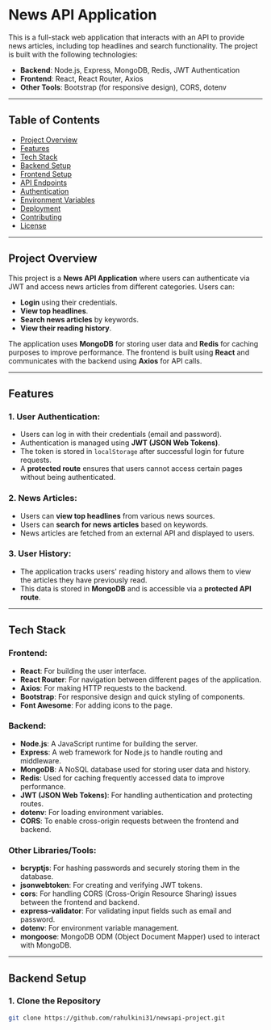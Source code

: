 # News API Application

This is a full-stack web application that interacts with an API to provide news articles, including top headlines and search functionality. The project is built with the following technologies:

- **Backend**: Node.js, Express, MongoDB, Redis, JWT Authentication
- **Frontend**: React, React Router, Axios
- **Other Tools**: Bootstrap (for responsive design), CORS, dotenv

---

## Table of Contents

- [Project Overview](#project-overview)
- [Features](#features)
- [Tech Stack](#tech-stack)
- [Backend Setup](#backend-setup)
- [Frontend Setup](#frontend-setup)
- [API Endpoints](#api-endpoints)
- [Authentication](#authentication)
- [Environment Variables](#environment-variables)
- [Deployment](#deployment)
- [Contributing](#contributing)
- [License](#license)

---

## Project Overview

This project is a **News API Application** where users can authenticate via JWT and access news articles from different categories. Users can:

- **Login** using their credentials.
- **View top headlines**.
- **Search news articles** by keywords.
- **View their reading history**.

The application uses **MongoDB** for storing user data and **Redis** for caching purposes to improve performance. The frontend is built using **React** and communicates with the backend using **Axios** for API calls.

---

## Features

### 1. **User Authentication**:
   - Users can log in with their credentials (email and password).
   - Authentication is managed using **JWT (JSON Web Tokens)**.
   - The token is stored in `localStorage` after successful login for future requests.
   - A **protected route** ensures that users cannot access certain pages without being authenticated.

### 2. **News Articles**:
   - Users can **view top headlines** from various news sources.
   - Users can **search for news articles** based on keywords.
   - News articles are fetched from an external API and displayed to users.
   
### 3. **User History**:
   - The application tracks users' reading history and allows them to view the articles they have previously read.
   - This data is stored in **MongoDB** and is accessible via a **protected API route**.

---

## Tech Stack

### **Frontend**:
- **React**: For building the user interface.
- **React Router**: For navigation between different pages of the application.
- **Axios**: For making HTTP requests to the backend.
- **Bootstrap**: For responsive design and quick styling of components.
- **Font Awesome**: For adding icons to the page.

### **Backend**:
- **Node.js**: A JavaScript runtime for building the server.
- **Express**: A web framework for Node.js to handle routing and middleware.
- **MongoDB**: A NoSQL database used for storing user data and history.
- **Redis**: Used for caching frequently accessed data to improve performance.
- **JWT (JSON Web Tokens)**: For handling authentication and protecting routes.
- **dotenv**: For loading environment variables.
- **CORS**: To enable cross-origin requests between the frontend and backend.
  
### **Other Libraries/Tools**:
- **bcryptjs**: For hashing passwords and securely storing them in the database.
- **jsonwebtoken**: For creating and verifying JWT tokens.
- **cors**: For handling CORS (Cross-Origin Resource Sharing) issues between the frontend and backend.
- **express-validator**: For validating input fields such as email and password.
- **dotenv**: For environment variable management.
- **mongoose**: MongoDB ODM (Object Document Mapper) used to interact with MongoDB.

---

## Backend Setup

### 1. **Clone the Repository**
   ```bash
   git clone https://github.com/rahulkini31/newsapi-project.git